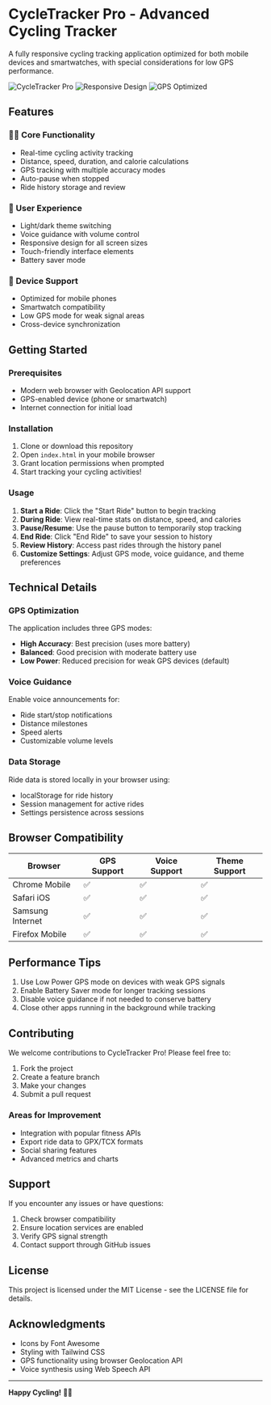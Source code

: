 # CycleTracker Pro - Advanced Cycling Tracker

A fully responsive cycling tracking application optimized for both mobile devices and smartwatches, with special considerations for low GPS performance.

![CycleTracker Pro](https://img.shields.io/badge/CycleTracker-Pro-brightgreen) ![Responsive Design](https://img.shields.io/badge/Design-Responsive-blue) ![GPS Optimized](https://img.shields.io/badge/GPS-Optimized-yellow)

## Features

### 🚴‍♂️ Core Functionality
- Real-time cycling activity tracking
- Distance, speed, duration, and calorie calculations
- GPS tracking with multiple accuracy modes
- Auto-pause when stopped
- Ride history storage and review

### 🎨 User Experience
- Light/dark theme switching
- Voice guidance with volume control
- Responsive design for all screen sizes
- Touch-friendly interface elements
- Battery saver mode

### 📱 Device Support
- Optimized for mobile phones
- Smartwatch compatibility
- Low GPS mode for weak signal areas
- Cross-device synchronization

## Getting Started

### Prerequisites
- Modern web browser with Geolocation API support
- GPS-enabled device (phone or smartwatch)
- Internet connection for initial load

### Installation
1. Clone or download this repository
2. Open `index.html` in your mobile browser
3. Grant location permissions when prompted
4. Start tracking your cycling activities!

### Usage
1. **Start a Ride**: Click the "Start Ride" button to begin tracking
2. **During Ride**: View real-time stats on distance, speed, and calories
3. **Pause/Resume**: Use the pause button to temporarily stop tracking
4. **End Ride**: Click "End Ride" to save your session to history
5. **Review History**: Access past rides through the history panel
6. **Customize Settings**: Adjust GPS mode, voice guidance, and theme preferences

## Technical Details

### GPS Optimization
The application includes three GPS modes:
- **High Accuracy**: Best precision (uses more battery)
- **Balanced**: Good precision with moderate battery use
- **Low Power**: Reduced precision for weak GPS devices (default)

### Voice Guidance
Enable voice announcements for:
- Ride start/stop notifications
- Distance milestones
- Speed alerts
- Customizable volume levels

### Data Storage
Ride data is stored locally in your browser using:
- localStorage for ride history
- Session management for active rides
- Settings persistence across sessions

## Browser Compatibility

| Browser | GPS Support | Voice Support | Theme Support |
|---------|-------------|---------------|---------------|
| Chrome Mobile | ✅ | ✅ | ✅ |
| Safari iOS | ✅ | ✅ | ✅ |
| Samsung Internet | ✅ | ✅ | ✅ |
| Firefox Mobile | ✅ | ✅ | ✅ |

## Performance Tips

1. Use Low Power GPS mode on devices with weak GPS signals
2. Enable Battery Saver mode for longer tracking sessions
3. Disable voice guidance if not needed to conserve battery
4. Close other apps running in the background while tracking

## Contributing

We welcome contributions to CycleTracker Pro! Please feel free to:

1. Fork the project
2. Create a feature branch
3. Make your changes
4. Submit a pull request

### Areas for Improvement
- Integration with popular fitness APIs
- Export ride data to GPX/TCX formats
- Social sharing features
- Advanced metrics and charts

## Support

If you encounter any issues or have questions:

1. Check browser compatibility
2. Ensure location services are enabled
3. Verify GPS signal strength
4. Contact support through GitHub issues

## License

This project is licensed under the MIT License - see the LICENSE file for details.

## Acknowledgments

- Icons by Font Awesome
- Styling with Tailwind CSS
- GPS functionality using browser Geolocation API
- Voice synthesis using Web Speech API

---

**Happy Cycling!** 🚴‍♀️
